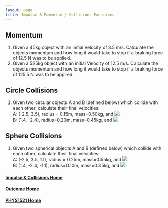 ```yaml
---
layout: page
title: Impulse & Momentum / Collisions Exercises
---
```

## Momentum
1.	Given a 45kg object with an initial Velocity of 3.5 m/s. Calculate the objects momentum and how long it would take to stop if a braking force of 12.5 N was to be applied.
2.	Given a 525kg object with an initial Velocity of 12.5 m/s. Calculate the objects momentum and how long it would take to stop if a braking force of 125.5 N was to be applied.

## Circle Collisions
1.	Given two circular objects A and B (defined below) which collide with each other, calculate their final velocities:<br>
A: (-2.5, 3.5), radius = 0.15m, mass=0.50kg, and <img src="https://latex.codecogs.com/svg.latex?\large&space;V_{Ai}=\left[\begin{array}{c}1.1\\2.2\end{array}\right]m/s"/><br>
B: (1.4, -2.4), radius=0.20m, mass=0.45kg, and <img src="https://latex.codecogs.com/svg.latex?\large&space;V_{Bi}=\left[\begin{array}{c}-0.1\\1.2\end{array}\right]m/s"/>

## Sphere Collisions
1.	Given two spherical objects A and B (defined below) which collide with each other, calculate their final velocities:<br>
A: (-2.5, 3.5, 1.1), radius = 0.25m, mass=0.55kg, and <img src="https://latex.codecogs.com/svg.latex?\large&space;V_{Ai}=\left[\begin{array}{c}0.1\\1.04\\2\end{array}\right]m/s"/><br>
B: (1.4, -2.4, -1.1), radius=0.10m, mass=0.35kg, and <img src="https://latex.codecogs.com/svg.latex?\large&space;V_{Bi}=\left[\begin{array}{c}0.2\\-2.5\\1.1\end{array}\right]m/s"/>

#### [Impulse & Collisions Home](collisions.md)
#### [Outcome Home](index.md)
#### [PHYS1521 Home](../)